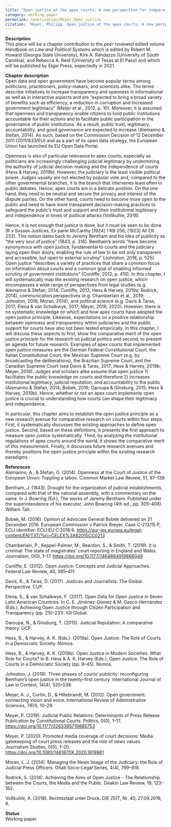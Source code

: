 ```yaml
---
title: "Open justice at the apex courts. A new perspective for comparative research on courts."
category: working_paper
permalink: /publication/Meyer_Open_justice
citation: 'Meyer, Philipp. Open justice at the apex courts. A new perspective for comparative research on courts. Working paper.'
---
```


<p><b>Description</b><br>
This piece will be a chapter contribution to the <i>peer reviewed</i> edited volume <i>Handbook on Law and Political Systems</i> which is edited by Robert M. Howard (Georgia State University), Kirk A. Randazzo (University of South Carolina), and Rebecca A. Reid (University of Texas at El Paso) and which will be published by Elgar Press, expectedly in 2021.</p> 


<p><b>Chapter description</b><br>
Open data and open government have become popular terms among politicians, practitioners, policy-makers, and scientists alike. The terms describe initiatives to increase transparency and openness in informational as well as in interactive aspects and are “expected to bring a broad variety of benefits such as efficiency, a reduction in corruption and increased government legitimacy” (Meijer et al., 2012, p. 10). Moreover, it is assumed that openness and transparency enable citizens to hold public institutions accountable for their actions and to facilitate public participation in the governance of public institutions. As a result, public trust, legitimacy, accountability, and good governance are expected to increase (Alemanno & Stefan, 2014). As such, based on the Commission Decision of 12 December 2011 (2011/833/EU) and as a part of its open data strategy, the European Union has launched its EU Open Data Portal.  
  
Openness is also of particular relevance to apex courts, especially as politicians are increasingly challenging judicial legitimacy by undermining the authority of judicial decision-making and the independence of courts (Hess & Harvey, 2019b). However, the judiciary is the least visible political power. Judges usually are not elected by popular vote and, compared to the other governmental branches, it is the branch that intervenes least often in public debates. Hence, apex courts are in a delicate position. On the one hand, they need to be neutral and secure the privacy and interest of the dispute parties. On the other hand, courts need to become more open to the public and need to have more transparent decision-making practices to safeguard the public’s trust and support and their institutional legitimacy and independence in times of political attacks (Voßkuhle, 2018).

Hence, it is not enough that justice is done, but it must be seen to be done (R v Sussex Justices, Ex parte McCarthy [1924] 1 KB 256; [1923] All ER 233). This notion dates back to Jeremy Bentham and his idea of publicity as “the very soul of justice” (1843, p. 316). Bentham’s words “have become synonymous with open justice, fundamental to courts and the judiciary laying open their doors, enabling the rule of law to be not only transparent and accessible, but open to external scrutiny” (Johnston, 2018, p. 525). Open justice “describes a variety of practices that share a common focus on information about courts and a common goal of enabling informed scrutiny of government institutions” (Cunliffe, 2012, p. 410). In this chapter, I will systematically map the existing research on open justice, which encompasses a wide range of perspectives from legal studies (e.g. Alemanno & Stefan, 2014; Cunliffe, 2012; Hess & Harvey, 2019a; Rodrick, 2014), communication perspectives (e.g. Chamberlain et al., 2019; Johnston, 2018; Moran, 2014), and political science (e.g. Davis & Taras, 2017; Elena & van Schalkwyk, 2017; Meyer, 2019, 2020). However, there is no systematic knowledge on which and how apex courts have adopted the open justice principle. Likewise, expectations on a positive relationship between openness and transparency within judiciaries and the public support for courts have also not been tested empirically. In this chapter, I will discuss these aspects to first, show the comparative merit of the open justice principle for the research on judicial politics and second, to present an agenda for future research. 
Examples of apex courts that implemented open justice measures are the German Federal Constitutional Court, the Italian Constitutional Court, the Mexican Supreme Court (e.g. by broadcasting the deliberations), the Brazilian Supreme Court, and the Canadian Supreme Court (see Davis & Taras, 2017; Hess & Harvey, 2019b; Meyer, 2019). Judges and scholars alike assume that open justice 1) facilitates the public knowledge on courts and therefore 2) increases institutional legitimacy, judicial reputation, and accountability to the public (Alemanno & Stefan, 2014; Bobek, 2016; Garoupa & Ginsburg, 2015; Hess & Harvey, 2019b). Hence, whether or not an apex court implements open justice is crucial to understanding how courts can shape their legitimacy and independence. 

In particular, this chapter aims to establish the open justice principle as a new research avenue for comparative research on courts within four steps. First, it systematically discusses the existing approaches to define open justice. Second, based on these definitions, it presents the first approach to measure open justice systematically. Third, by analyzing the institutional regulations of apex courts around the world, it shows the comparative merit of this measurement. Finally, it discusses future research avenues and thereby positions the open justice principle within the existing research paradigms.</p>

<p><b>References</b><br>
Alemanno, A., & Stefan, O. (2014). Openness at the Court of Justice of the European Union: Toppling a taboo. Common Market Law Review, 51, 97–139.
  
Bentham, J. (1843). Draught for the organization of judicial establishments, compared with that of the national assembly, with a commentary on the same. In J. Bowring (Ed.), The works of Jeremy Bentham: Published under the superintendence of his executor, John Bowring (4th ed., pp. 305–406). William Tait.

Bobek, M. (2016). Opinion of Advocate General Bobek delivered on 21 December 2016. European Commission v Patrick Breyer, Case C-213/15 P, ECLI identifier: ECLI:EU:C:2016:9. https://eur-lex.europa.eu/legal-content/EN/TXT/?uri=CELEX%3A62015CC0213

Chamberlain, P., Keppel-Palmer, M., Reardon, S., & Smith, T. (2019). It is criminal: The state of magistrates’ court reporting in England and Wales. Journalism, 0(0), 1–17. https://doi.org/10.1177/1464884919868049

Cunliffe, E. (2012). Open Justice: Concepts and Judicial Approaches. Federal Law Review, 40, 385–411.

Davis, R., & Taras, D. (2017). Justices and Journalists: The Global Perspective. CUP.

Elena, S., & van Schalkwyk, F. (2017). Open Data for Open Justice in Seven Latin American Countries. In C. E. Jiménez-Gomez & M. Gascó-Hernández (Eds.), Achieving Open Justice through Citizen Participation and Transparency (pp. 210–231). IGI Global.

Garoupa, N., & Ginsburg, T. (2015). Judicial Reputation: A comparative theory. UCP.

Hess, B., & Harvey, A. K. (Eds.). (2019a). Open Justice: The Role of Courts in a Democratic Society. Nomos.

Hess, B., & Harvey, A. K. (2019b). Open Justice in Modern Societies: What Role for Courts? In B. Hess & A. K. Harvey (Eds.), Open Justice: The Role of Courts in a Democratic Society (pp. 9–45). Nomos.

Johnston, J. (2018). Three phases of courts’ publicity: reconfiguring Bentham’s open justice in the twenty-first century. International Journal of Law in Context, 14(4), 525–538.

Meijer, A. J., Curtin, D., & Hillebrandt, M. (2012). Open government: connecting vision and voice. International Review of Administrative Sciences, 78(1), 10–29.

Meyer, P. (2019). Judicial Public Relations: Determinants of Press Release Publication by Constitutional Courts. Politics, 0(0), 1–17. https://doi.org/10.1177/0263395719885753

Meyer, P. (2020). Promoted media coverage of court decisions: Media gatekeeping of court press releases and the role of news values. Journalism Studies, 0(0), 1–20. https://doi.org/10.1080/1461670X.2020.1819861

Moran, L. J. (2014). Managing the News Image of the Judiciary: the Role of Judicial Press Officers. Oñati Socio-Legal Series, 4(4), 799–818.

Rodrick, S. (2014). Achieving the Aims of Open Justice - The Relationship between the Courts, the Media and the Public. Deakin Law Review, 19, 123–162.

Voßkuhle, A. (2018). Rechtsstaat unter Druck. DIE ZEIT, Nr. 40, 27.09.2018, 6.</p>

<p><b>Status</b><br>
Working paper.</p>

